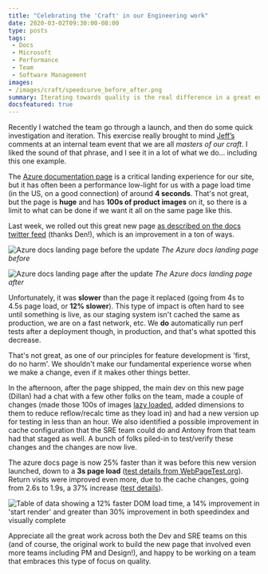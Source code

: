 ```yaml
---
title: "Celebrating the 'Craft' in our Engineering work"
date: 2020-03-02T09:30:00-08:00
type: posts
tags:
 - Docs
 - Microsoft
 - Performance
 - Team
 - Software Management
images:
- /images/craft/speedcurve_before_after.png
summary: Iterating towards quality is the real difference in a great engineering team
docsfeatured: true
---
```

Recently I watched the team go through a launch, and then do some quick investigation and iteration. This exercise really brought to mind [Jeff’s](https://twitter.com/jeffsand) comments at an internal team event that we are all _masters of our craft_. I liked the sound of that phrase, and I see it in a lot of what we do… including this one example.

The [Azure documentation page](https://docs.microsoft.com/azure) is a critical landing experience for our site, but it has often been a performance low-light for us with a page load time (in the US, on a good connection) of around **4 seconds**. That's not great, but the page is **huge** and has **100s of product images** on it, so there is a limit to what can be done if we want it all on the same page like this.

Last week, we rolled out this great new page [as described on the docs twitter feed](https://twitter.com/docsmsft/status/1232337249502519301) (thanks Den!), which is an improvement in a ton of ways.

![Azure docs landing page before the update](/images/craft/page_before.png)
_The Azure docs landing page before_

![Azure docs landing page after the update](/images/craft/page_after.png)
_The Azure docs landing page after_

Unfortunately, it was **slower** than the page it replaced (going from 4s to 4.5s page load, or **12% slower**). This type of impact is often hard to see until something is live, as our staging system isn't cached the same as production, we are on a fast network, etc. We **do** automatically run perf tests after a deployment though, in production, and that's what spotted this decrease.

That's not great, as one of our principles for feature development is 'first, do no harm'. We shouldn't make our fundamental experience worse when we make a change, even if it makes other things better.

In the afternoon, after the page shipped, the main dev on this new page (Dillan) had a chat with a few other folks on the team, made a couple of changes (made those 100s of images [lazy loaded](https://web.dev/native-lazy-loading/), added dimensions to them to reduce reflow/recalc time as they load in) and had a new version up for testing in less than an hour. We also identified a possible improvement in cache configuration that the SRE team could do and Antony from that team had that staged as well. A bunch of folks piled-in to test/verify these changes and the changes are now live.

The azure docs page is now 25% faster than it was before this new version launched, down to a **3s page load** ([test details from WebPageTest.org](https://webpagetest.org/video/compare.php?tests=200228_6Q_0ea18bc28d457968fa3885b601adb7ff,200225_73_9ec560bc97660b49b340f19fbfe34cff,200204_RR_8a079e1adfdbd2491bbc453f02ed31e2)). Return visits were improved even more, due to the cache changes, going from 2.6s to 1.9s, a 37% increase ([test details](https://webpagetest.org/video/compare.php?tests=200228_6Q_0ea18bc28d457968fa3885b601adb7ff-c:1,200225_73_9ec560bc97660b49b340f19fbfe34cff-c:1,200204_RR_8a079e1adfdbd2491bbc453f02ed31e2-c:1)).

![Table of data showing a 12% faster DOM load time, a 14% improvement in 'start render' and greater than 30% improvement in both speedindex and visually complete](/images/craft/speedcurve_before_after.png)

Appreciate all the great work across both the Dev and SRE teams on this (and of course, the original work to build the new page that involved even more teams including PM and Design!), and happy to be working on a team that embraces this type of focus on quality.
